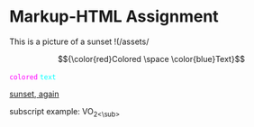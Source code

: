 # Markup-HTML Assignment # 

This is a picture of a sunset !(/assets/

$${\color{red}Colored \space \color{blue}Text}$$

<code style="color : fuchsia">colored</code> <code style="color : cyan">text</code>

[sunset, again](https://github.com/Yamlambss/KNES381/tree/main/images/sunset.jpg)


subscript example: VO<sub>2<\sub>
